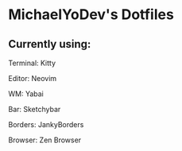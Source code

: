 # MichaelYoDev's Dotfiles
## Currently using:
Terminal: Kitty

Editor: Neovim

WM: Yabai

Bar: Sketchybar

Borders: JankyBorders

Browser: Zen Browser
